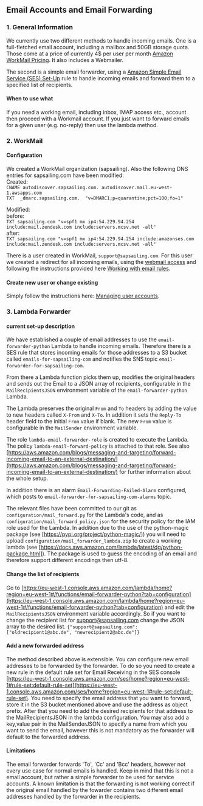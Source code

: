 ## Email Accounts and Email Forwarding

### 1. General Information
We currently use two different methods to handle incoming emails. One is a full-fletched email account, including a mailbox and 50GB storage quota. Those come at a price of currently 4$ per user per month [Amazon WorkMail Pricing](https://aws.amazon.com/workmail/pricing/). It also includes a Webmailer.

The second is a simple email forwarder, using a [Amazon Simple Email Service (SES) Set-Up](wiki/info/landscape/mail-relaying) rule to handle incoming emails and forward them to a specified list of recipients.

#### When to use what
If you need a working email, including inbox, IMAP access etc., account then proceed with a Workmail account. If you just want to forward emails for a given user (e.g. no-reply) then use the lambda method.

### 2. WorkMail

#### Configuration
We created a WorkMail organization (sapsailing). Also the following DNS entries for sapsailing.com have been modified:  
Created:  
`CNAME autodiscover.sapsailing.com. autodiscover.mail.eu-west-1.awsapps.com`  
`TXT  _dmarc.sapsailing.com.  "v=DMARC1;p=quarantine;pct=100;fo=1"`

Modified:  
before:  
`TXT sapsailing.com "v=spf1 mx ip4:54.229.94.254 include:mail.zendesk.com include:servers.mcsv.net -all"`  
after:  
`TXT sapsailing.com "v=spf1 mx ip4:54.229.94.254 include:amazonses.com include:mail.zendesk.com include:servers.mcsv.net -all"`

There is a user created in WorkMail, ``support@sapsailing.com``. For this user we created a redirect for all incoming emails, using the [webmail access](https://sapsailing.awsapps.com/mail) and following the instructions provided here [Working with email rules](https://docs.aws.amazon.com/workmail/latest/userguide/email-rules.html).

#### Create new user or change existing
Simply follow the instructions here: [Managing user accounts](https://docs.aws.amazon.com/workmail/latest/adminguide/manage-users.html).

### 3. Lambda Forwarder

#### current set-up description
We have established a couple of email addresses to use the ``email-forwarder-python`` Lambda to handle incoming emails. Therefore there is a SES rule that stores incoming emails for those addresses to a S3 bucket called ``emails-for-sapsailing-com`` and notifies the SNS topic ``email-forwarder-for-sapsailing-com``. 

From there a Lambda function picks them up, modifies the original headers and sends out the Email to a JSON array of recipients, configurable in the ``MailRecipientsJSON`` environment variable of the ``email-forwarder-python`` Lambda.

The Lambda preserves the original ``From`` and ``To`` headers by adding the value to new headers called ``X-From`` and ``X-To``. In addition it sets the ``Reply-To`` header field to the initial ``From`` value if blank. The new ``From`` value is configurable in the ``MailSender`` environment variable.

The role ``lambda-email-forwarder-role`` is created to execute the Lambda. The policy ``lambda-email-forward-policy`` is attached to that role. See also [https://aws.amazon.com/blogs/messaging-and-targeting/forward-incoming-email-to-an-external-destination/](https://aws.amazon.com/blogs/messaging-and-targeting/forward-incoming-email-to-an-external-destination/) for further information about the whole setup.

In addition there is an alarm ``Email-Forwarding-Failed-Alarm`` configured, which posts to ``email-forwarder-for-sapsailing-com-alarms`` topic. 

The relevant files have been committed to our git as ``configuration/mail_forward.py`` for the Lambda's code, and as ``configuration/mail_forward_policy.json`` for the security policy for the IAM role used for the Lambda. In addition due to the use of the python-magic package (see [https://pypi.org/project/python-magic/]) you will need to upload ```configuration/mail_forwarder_lambda.zip``` to create a working lambda (see [https://docs.aws.amazon.com/lambda/latest/dg/python-package.html]). The package is used to guess the encoding of an email and therefore support different encodings then utf-8.


#### Change the list of recipients
Go to [https://eu-west-1.console.aws.amazon.com/lambda/home?region=eu-west-1#/functions/email-forwarder-python?tab=configuration](https://eu-west-1.console.aws.amazon.com/lambda/home?region=eu-west-1#/functions/email-forwarder-python?tab=configuration) and edit the ``MailRecipientsJSON`` environment variable accordingly. So if you want to change the recipient list for support@sapsailing.com change the JSON array to the desired list.
``{"support@sapsailing.com": ["oldrecipient1@abc.de", "newrecipient2@abc.de"]}``

#### Add a new forwarded address
The method described above is extensible. You can configure new email addresses to be forwarded by the forwarder. To do so you need to create a new rule in the default rule set for Email Receiving in the SES console [https://eu-west-1.console.aws.amazon.com/ses/home?region=eu-west-1#rule-set:default-rule-set](https://eu-west-1.console.aws.amazon.com/ses/home?region=eu-west-1#rule-set:default-rule-set). You need to specify the email address that you want to forward, store it in the S3 bucket mentioned above and use the address as object prefix. After that you need to add the desired recipients for that address to the MailRecipientsJSON in the lambda configuration. You may also add a key,value pair in the MailSenderJSON to specify a name from which you want to send the email, however this is not mandatory as the forwarder will default to the forwarded address. 

#### Limitations
The email forwarder forwards 'To', 'Cc' and 'Bcc' headers, however not every use case for normal emails is handled. Keep in mind that this is not a email account, but rather a simple forwarder to be used for service accounts. 
A known limitation is that the forwarding is not working correct if the original email handled by the fowarder contains two different email addresses handled by the forwarder in the recipients. 
